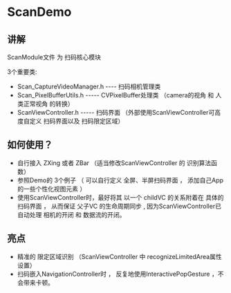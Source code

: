 # ScanDemo

## 讲解

ScanModule文件 为 扫码核心模块

3个重要类:

+ Scan_CaptureVideoManager.h  ---- 扫码相机管理类      
+ Scan_PixelBufferUtils.h ----- CVPixelBuffer处理类  （camera的视角 和 人类正常视角 的转换）
+ ScanViewController.h  -----  扫码界面  （外部使用ScanViewController可高度自定义 扫码界面以及 扫码限定区域）


## 如何使用？

+ 自行接入 ZXing 或者 ZBar  （适当修改ScanViewController 的 识别算法函数）
+ 参照Demo的 3个例子 （ 可以自行定义 全屏、半屏扫码界面 ， 添加自己App的一些个性化视图元素 ）
+ 使用ScanViewController时，最好将其 以一个 childVC 的关系附着在 具体的扫码界面 ，  从而保证  父子VC 的生命周期同步 , 因为ScanViewController已自动处理 相机的开闭 和 数据流的开闭。

## 亮点

+ 精准的 限定区域识别 （ScanViewController 中 recognizeLimitedArea属性设置）
+ 扫码嵌入NavigationController时 ， 反复地使用InteractivePopGesture ，不会带来卡顿。